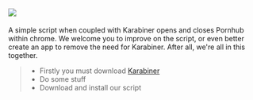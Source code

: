 # ![](http://www.ejectulate.com/img/ejectulatekeylogo.png)
A simple script when coupled with Karabiner opens and closes Pornhub within chrome.
We welcome you to improve on the script, or even better create an app to remove the need for Karabiner.
After all, we're all in this together.

>* Firstly you must download [Karabiner](https://pqrs.org/osx/karabiner/)
>* Do some stuff
>* Download and install our script
